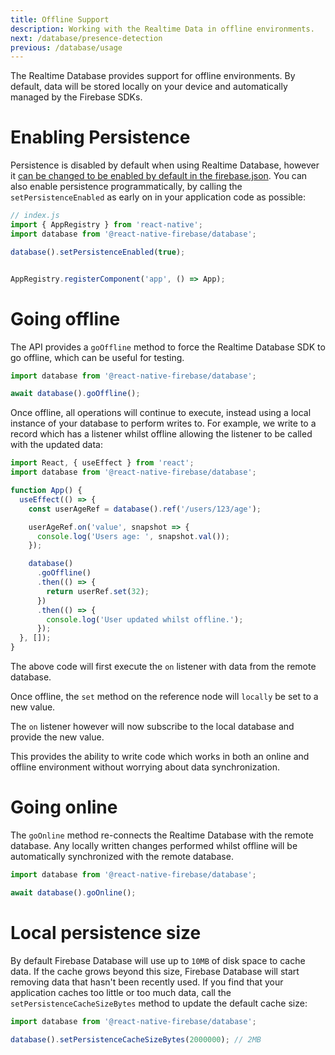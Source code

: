 ```yaml
---
title: Offline Support
description: Working with the Realtime Data in offline environments.
next: /database/presence-detection
previous: /database/usage
---
```


The Realtime Database provides support for offline environments. By default, data will be stored locally on your device
and automatically managed by the Firebase SDKs.

# Enabling Persistence

Persistence is disabled by default when using Realtime Database, however it
[can be changed to be enabled by default in the firebase.json](/database/usage#enabling-persistence). You can also enable persistence programmatically, by calling the `setPersistenceEnabled`
as early on in your application code as possible:

```js
// index.js
import { AppRegistry } from 'react-native';
import database from '@react-native-firebase/database';

database().setPersistenceEnabled(true);


AppRegistry.registerComponent('app', () => App);
```

# Going offline

The API provides a `goOffline` method to force the Realtime Database SDK to go offline, which can be useful for testing.

```js
import database from '@react-native-firebase/database';

await database().goOffline();
```

Once offline, all operations will continue to execute, instead using a local instance of your database to perform writes to.
For example, we write to a record which has a listener whilst offline allowing the listener to be called with the updated data:

```jsx
import React, { useEffect } from 'react';
import database from '@react-native-firebase/database';

function App() {
  useEffect(() => {
    const userAgeRef = database().ref('/users/123/age');

    userAgeRef.on('value', snapshot => {
      console.log('Users age: ', snapshot.val());
    });

    database()
      .goOffline()
      .then(() => {
        return userRef.set(32);
      })
      .then(() => {
        console.log('User updated whilst offline.');
      });
  }, []);
}
```

The above code will first execute the `on` listener with data from the remote database.

Once offline, the `set` method on the reference node will `locally` be set to a new value.

The `on` listener
however will now subscribe to the local database and provide the new value.

This provides the ability to write code which works in both an online and offline environment without worrying about
data synchronization.

# Going online

The `goOnline` method re-connects the Realtime Database with the remote database. Any locally written changes performed
whilst offline will be automatically synchronized with the remote database.

```js
import database from '@react-native-firebase/database';

await database().goOnline();
```

# Local persistence size

By default Firebase Database will use up to `10MB` of disk space to cache data. If the cache grows beyond this size,
Firebase Database will start removing data that hasn't been recently used. If you find that your application caches too
little or too much data, call the `setPersistenceCacheSizeBytes` method to update the default cache size:

```js
import database from '@react-native-firebase/database';

database().setPersistenceCacheSizeBytes(2000000); // 2MB
```
